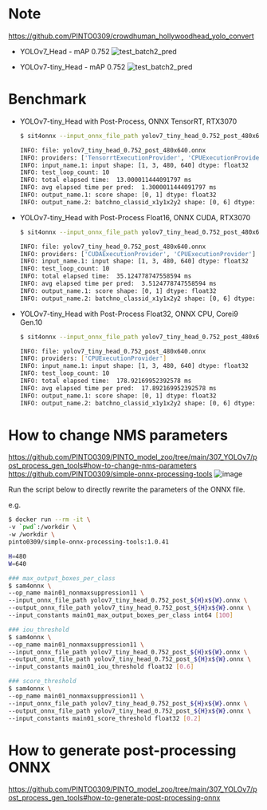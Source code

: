 # Note
https://github.com/PINTO0309/crowdhuman_hollywoodhead_yolo_convert

- YOLOv7_Head - mAP 0.752
  ![test_batch2_pred](https://user-images.githubusercontent.com/33194443/183251257-939d935a-4f54-45a6-95f3-123e07dff848.jpg)

- YOLOv7-tiny_Head - mAP 0.752
  ![test_batch2_pred](https://user-images.githubusercontent.com/33194443/183251276-d96e52fb-4805-4087-bb06-7d3afee4d9e8.jpg)

# Benchmark
- YOLOv7-tiny_Head with Post-Process, ONNX TensorRT, RTX3070
  ```bash
  $ sit4onnx --input_onnx_file_path yolov7_tiny_head_0.752_post_480x640.onnx

  INFO: file: yolov7_tiny_head_0.752_post_480x640.onnx
  INFO: providers: ['TensorrtExecutionProvider', 'CPUExecutionProvider']
  INFO: input_name.1: input shape: [1, 3, 480, 640] dtype: float32
  INFO: test_loop_count: 10
  INFO: total elapsed time:  13.000011444091797 ms
  INFO: avg elapsed time per pred:  1.3000011444091797 ms
  INFO: output_name.1: score shape: [0, 1] dtype: float32
  INFO: output_name.2: batchno_classid_x1y1x2y2 shape: [0, 6] dtype: int64
  ```

- YOLOv7-tiny_Head with Post-Process Float16, ONNX CUDA, RTX3070
  ```bash
  $ sit4onnx --input_onnx_file_path yolov7_tiny_head_0.752_post_480x640.onnx --onnx_execution_provider cuda

  INFO: file: yolov7_tiny_head_0.752_post_480x640.onnx
  INFO: providers: ['CUDAExecutionProvider', 'CPUExecutionProvider']
  INFO: input_name.1: input shape: [1, 3, 480, 640] dtype: float32
  INFO: test_loop_count: 10
  INFO: total elapsed time:  35.124778747558594 ms
  INFO: avg elapsed time per pred:  3.5124778747558594 ms
  INFO: output_name.1: score shape: [0, 1] dtype: float32
  INFO: output_name.2: batchno_classid_x1y1x2y2 shape: [0, 6] dtype: int64
  ```

- YOLOv7-tiny_Head with Post-Process Float32, ONNX CPU, Corei9 Gen.10
  ```bash
  $ sit4onnx --input_onnx_file_path yolov7_tiny_head_0.752_post_480x640.onnx --onnx_execution_provider cpu
  
  INFO: file: yolov7_tiny_head_0.752_post_480x640.onnx
  INFO: providers: ['CPUExecutionProvider']
  INFO: input_name.1: input shape: [1, 3, 480, 640] dtype: float32
  INFO: test_loop_count: 10
  INFO: total elapsed time:  178.92169952392578 ms
  INFO: avg elapsed time per pred:  17.892169952392578 ms
  INFO: output_name.1: score shape: [0, 1] dtype: float32
  INFO: output_name.2: batchno_classid_x1y1x2y2 shape: [0, 6] dtype: int64
  ```

# How to change NMS parameters
https://github.com/PINTO0309/PINTO_model_zoo/tree/main/307_YOLOv7/post_process_gen_tools#how-to-change-nms-parameters
https://github.com/PINTO0309/simple-onnx-processing-tools
![image](https://user-images.githubusercontent.com/33194443/183257801-bd25214a-79a9-483c-b03e-fcaa4c229837.png)

Run the script below to directly rewrite the parameters of the ONNX file.

e.g.
```bash
$ docker run --rm -it \
-v `pwd`:/workdir \
-w /workdir \
pinto0309/simple-onnx-processing-tools:1.0.41

H=480
W=640

### max_output_boxes_per_class
$ sam4onnx \
--op_name main01_nonmaxsuppression11 \
--input_onnx_file_path yolov7_tiny_head_0.752_post_${H}x${W}.onnx \
--output_onnx_file_path yolov7_tiny_head_0.752_post_${H}x${W}.onnx \
--input_constants main01_max_output_boxes_per_class int64 [100]

### iou_threshold
$ sam4onnx \
--op_name main01_nonmaxsuppression11 \
--input_onnx_file_path yolov7_tiny_head_0.752_post_${H}x${W}.onnx \
--output_onnx_file_path yolov7_tiny_head_0.752_post_${H}x${W}.onnx \
--input_constants main01_iou_threshold float32 [0.6]

### score_threshold
$ sam4onnx \
--op_name main01_nonmaxsuppression11 \
--input_onnx_file_path yolov7_tiny_head_0.752_post_${H}x${W}.onnx \
--output_onnx_file_path yolov7_tiny_head_0.752_post_${H}x${W}.onnx \
--input_constants main01_score_threshold float32 [0.2]
```

# How to generate post-processing ONNX
https://github.com/PINTO0309/PINTO_model_zoo/tree/main/307_YOLOv7/post_process_gen_tools#how-to-generate-post-processing-onnx
